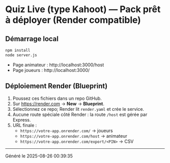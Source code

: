 # Quiz Live (type Kahoot) — Pack prêt à déployer (Render compatible)

## Démarrage local
```bash
npm install
node server.js
```
- Page animateur : http://localhost:3000/host
- Page joueurs :   http://localhost:3000/

## Déploiement Render (Blueprint)
1. Poussez ces fichiers dans un repo GitHub.
2. Sur https://render.com → **New** → **Blueprint**.
3. Sélectionnez ce repo; Render lit `render.yaml` et crée le service.
4. Aucune route spéciale côté Render : la route `/host` est gérée par Express.
5. URL finale :
   - `https://votre-app.onrender.com/` → joueurs
   - `https://votre-app.onrender.com/host` → animateur
   - `https://votre-app.onrender.com/export/<PIN>` → CSV

---
Généré le 2025-08-26 00:39:35
